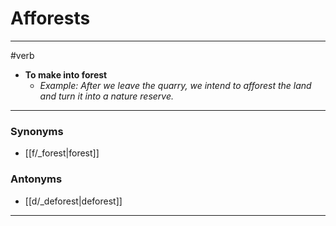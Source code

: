 # Afforests
---
#verb
- **To make into forest**
	- _Example: After we leave the quarry, we intend to afforest the land and turn it into a nature reserve._
---
### Synonyms
- [[f/_forest|forest]]
### Antonyms
- [[d/_deforest|deforest]]
---
